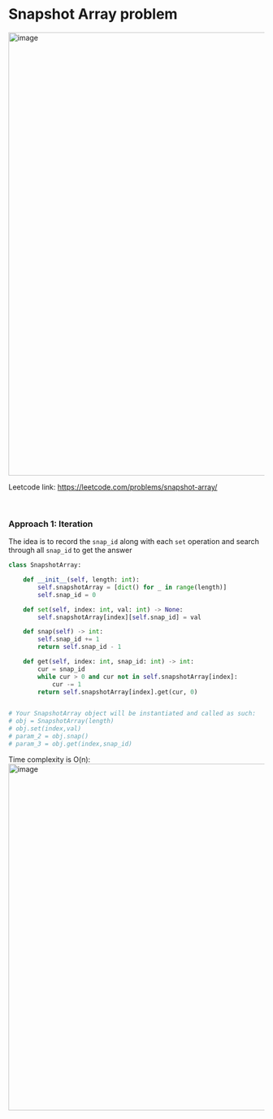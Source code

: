 # Snapshot Array problem
<img width="872" alt="image" src="https://user-images.githubusercontent.com/25105806/137702471-f0a2920e-906c-489c-b885-b2fe132d3a45.png">

Leetcode link: https://leetcode.com/problems/snapshot-array/

<br />


### Approach 1: Iteration
The idea is to record the `snap_id` along with each `set` operation and search through all `snap_id` to get the answer

```python
class SnapshotArray:

    def __init__(self, length: int):
        self.snapshotArray = [dict() for _ in range(length)]
        self.snap_id = 0

    def set(self, index: int, val: int) -> None:
        self.snapshotArray[index][self.snap_id] = val

    def snap(self) -> int:
        self.snap_id += 1
        return self.snap_id - 1

    def get(self, index: int, snap_id: int) -> int:
        cur = snap_id
        while cur > 0 and cur not in self.snapshotArray[index]:
            cur -= 1
        return self.snapshotArray[index].get(cur, 0)


# Your SnapshotArray object will be instantiated and called as such:
# obj = SnapshotArray(length)
# obj.set(index,val)
# param_2 = obj.snap()
# param_3 = obj.get(index,snap_id)
```

Time complexity is O(n):\
<img width="682" alt="image" src="https://user-images.githubusercontent.com/25105806/137702804-9fae81fb-234b-4b5f-818e-6ffc52515ef8.png">
